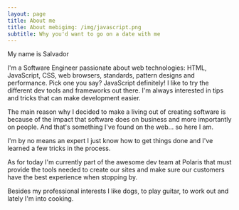```yaml
---
layout: page
title: About me
title: About mebigimg: /img/javascript.png
subtitle: Why you'd want to go on a date with me
---
```


My name is Salvador

I'm a Software Engineer passionate about web technologies: HTML, JavaScript, CSS, web browsers, standards, pattern designs and performance. Pick one you say? JavaScript definitely! I like to try the different dev tools and frameworks out there. I'm always interested in tips and tricks that can make development easier.

The main reason why I decided to make a living out of creating software is because of the impact that software does on business and more importantly on people. And that's something I've found on the web... so here I am. 

I'm by no means an expert I just know how to get things done and I've learned a few tricks in the process. 

As for today I'm currently part of the awesome dev team at Polaris that must provide the tools needed to create our sites and make sure our customers have the best experience when stopping by.

Besides my professional interests I like dogs, to play guitar, to work out and lately I'm into cooking.